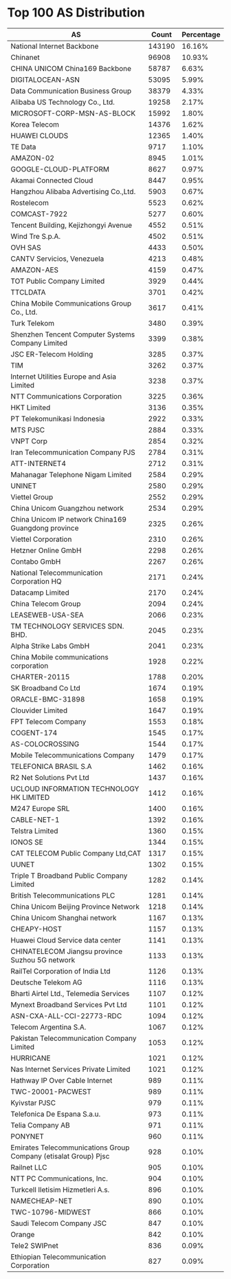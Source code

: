# Top 100 AS Distribution
| AS | Count | Percentage |
|----|----|----|
| National Internet Backbone | 143190 | 16.16% |
| Chinanet | 96908 | 10.93% |
| CHINA UNICOM China169 Backbone | 58787 | 6.63% |
| DIGITALOCEAN-ASN | 53095 | 5.99% |
| Data Communication Business Group | 38379 | 4.33% |
| Alibaba US Technology Co., Ltd. | 19258 | 2.17% |
| MICROSOFT-CORP-MSN-AS-BLOCK | 15992 | 1.80% |
| Korea Telecom | 14376 | 1.62% |
| HUAWEI CLOUDS | 12365 | 1.40% |
| TE Data | 9717 | 1.10% |
| AMAZON-02 | 8945 | 1.01% |
| GOOGLE-CLOUD-PLATFORM | 8627 | 0.97% |
| Akamai Connected Cloud | 8447 | 0.95% |
| Hangzhou Alibaba Advertising Co.,Ltd. | 5903 | 0.67% |
| Rostelecom | 5523 | 0.62% |
| COMCAST-7922 | 5277 | 0.60% |
| Tencent Building, Kejizhongyi Avenue | 4552 | 0.51% |
| Wind Tre S.p.A. | 4502 | 0.51% |
| OVH SAS | 4433 | 0.50% |
| CANTV Servicios, Venezuela | 4213 | 0.48% |
| AMAZON-AES | 4159 | 0.47% |
| TOT Public Company Limited | 3929 | 0.44% |
| TTCLDATA | 3701 | 0.42% |
| China Mobile Communications Group Co., Ltd. | 3617 | 0.41% |
| Turk Telekom | 3480 | 0.39% |
| Shenzhen Tencent Computer Systems Company Limited | 3399 | 0.38% |
| JSC ER-Telecom Holding | 3285 | 0.37% |
| TIM | 3262 | 0.37% |
| Internet Utilities Europe and Asia Limited | 3238 | 0.37% |
| NTT Communications Corporation | 3225 | 0.36% |
| HKT Limited | 3136 | 0.35% |
| PT Telekomunikasi Indonesia | 2922 | 0.33% |
| MTS PJSC | 2884 | 0.33% |
| VNPT Corp | 2854 | 0.32% |
| Iran Telecommunication Company PJS | 2784 | 0.31% |
| ATT-INTERNET4 | 2712 | 0.31% |
| Mahanagar Telephone Nigam Limited | 2584 | 0.29% |
| UNINET | 2580 | 0.29% |
| Viettel Group | 2552 | 0.29% |
| China Unicom Guangzhou network | 2534 | 0.29% |
| China Unicom IP network China169 Guangdong province | 2325 | 0.26% |
| Viettel Corporation | 2310 | 0.26% |
| Hetzner Online GmbH | 2298 | 0.26% |
| Contabo GmbH | 2267 | 0.26% |
| National Telecommunication Corporation HQ | 2171 | 0.24% |
| Datacamp Limited | 2170 | 0.24% |
| China Telecom Group | 2094 | 0.24% |
| LEASEWEB-USA-SEA | 2066 | 0.23% |
| TM TECHNOLOGY SERVICES SDN. BHD. | 2045 | 0.23% |
| Alpha Strike Labs GmbH | 2041 | 0.23% |
| China Mobile communications corporation | 1928 | 0.22% |
| CHARTER-20115 | 1788 | 0.20% |
| SK Broadband Co Ltd | 1674 | 0.19% |
| ORACLE-BMC-31898 | 1658 | 0.19% |
| Clouvider Limited | 1647 | 0.19% |
| FPT Telecom Company | 1553 | 0.18% |
| COGENT-174 | 1545 | 0.17% |
| AS-COLOCROSSING | 1544 | 0.17% |
| Mobile Telecommunications Company | 1479 | 0.17% |
| TELEFONICA BRASIL S.A | 1462 | 0.16% |
| R2 Net Solutions Pvt Ltd | 1437 | 0.16% |
| UCLOUD INFORMATION TECHNOLOGY HK LIMITED | 1412 | 0.16% |
| M247 Europe SRL | 1400 | 0.16% |
| CABLE-NET-1 | 1392 | 0.16% |
| Telstra Limited | 1360 | 0.15% |
| IONOS SE | 1344 | 0.15% |
| CAT TELECOM Public Company Ltd,CAT | 1317 | 0.15% |
| UUNET | 1302 | 0.15% |
| Triple T Broadband Public Company Limited | 1282 | 0.14% |
| British Telecommunications PLC | 1281 | 0.14% |
| China Unicom Beijing Province Network | 1218 | 0.14% |
| China Unicom Shanghai network | 1167 | 0.13% |
| CHEAPY-HOST | 1157 | 0.13% |
| Huawei Cloud Service data center | 1141 | 0.13% |
| CHINATELECOM Jiangsu province Suzhou 5G network | 1133 | 0.13% |
| RailTel Corporation of India Ltd | 1126 | 0.13% |
| Deutsche Telekom AG | 1116 | 0.13% |
| Bharti Airtel Ltd., Telemedia Services | 1107 | 0.12% |
| Mynext Broadband Services Pvt Ltd | 1101 | 0.12% |
| ASN-CXA-ALL-CCI-22773-RDC | 1094 | 0.12% |
| Telecom Argentina S.A. | 1067 | 0.12% |
| Pakistan Telecommunication Company Limited | 1053 | 0.12% |
| HURRICANE | 1021 | 0.12% |
| Nas Internet Services Private Limited | 1021 | 0.12% |
| Hathway IP Over Cable Internet | 989 | 0.11% |
| TWC-20001-PACWEST | 989 | 0.11% |
| Kyivstar PJSC | 979 | 0.11% |
| Telefonica De Espana S.a.u. | 973 | 0.11% |
| Telia Company AB | 971 | 0.11% |
| PONYNET | 960 | 0.11% |
| Emirates Telecommunications Group Company (etisalat Group) Pjsc | 928 | 0.10% |
| Railnet LLC | 905 | 0.10% |
| NTT PC Communications, Inc. | 904 | 0.10% |
| Turkcell Iletisim Hizmetleri A.s. | 896 | 0.10% |
| NAMECHEAP-NET | 890 | 0.10% |
| TWC-10796-MIDWEST | 866 | 0.10% |
| Saudi Telecom Company JSC | 847 | 0.10% |
| Orange | 842 | 0.10% |
| Tele2 SWIPnet | 836 | 0.09% |
| Ethiopian Telecommunication Corporation | 827 | 0.09% |
